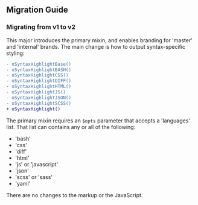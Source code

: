 ## Migration Guide

### Migrating from v1 to v2

This major introduces the primary mixin, and enables branding for 'master' and 'internal' brands.
The main change is how to output syntax-specific styling:

```diff
- oSyntaxHighlightBase()
- oSyntaxHighlightBASH()
- oSyntaxHighlightCSS()
- oSyntaxHighlightDIFF()
- oSyntaxHighlightHTML()
- oSyntaxHighlightJS()
- oSyntaxHighlightJSON()
- oSyntaxHighlightSCSS()
+ oSyntaxHighlight()
```

The primary mixin requires an `$opts` parameter that accepts a 'languages' list. That list can contains any or all of the following:
- 'bash'
- 'css'
- 'diff'
- 'html'
- 'js' or 'javascript'
- 'json'
- 'scss' or 'sass'
- 'yaml'

There are no changes to the markup or the JavaScript.